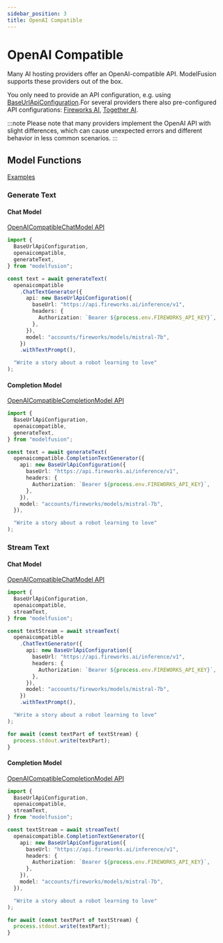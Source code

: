 ```yaml
---
sidebar_position: 3
title: OpenAI Compatible
---
```


# OpenAI Compatible

Many AI hosting providers offer an OpenAI-compatible API. ModelFusion supports these providers out of the box.

You only need to provide an API configuration, e.g. using [BaseUrlApiConfiguration](/api/classes/BaseUrlApiConfiguration).For several providers there also pre-configured API configurations: [Fireworks AI](/api/classes/FireworksAIApiConfiguration), [Together AI](/api/classes/TogetherAIApiConfiguration).

:::note
Please note that many providers implement the OpenAI API with slight differences, which can cause
unexpected errors and different behavior in less common scenarios.
:::

## Model Functions

[Examples](https://github.com/lgrammel/modelfusion/tree/main/examples/basic/src/model-provider/openaicompatible)

### Generate Text

#### Chat Model

[OpenAICompatibleChatModel API](/api/classes/OpenAICompatibleChatModel)

```ts
import {
  BaseUrlApiConfiguration,
  openaicompatible,
  generateText,
} from "modelfusion";

const text = await generateText(
  openaicompatible
    .ChatTextGenerator({
      api: new BaseUrlApiConfiguration({
        baseUrl: "https://api.fireworks.ai/inference/v1",
        headers: {
          Authorization: `Bearer ${process.env.FIREWORKS_API_KEY}`,
        },
      }),
      model: "accounts/fireworks/models/mistral-7b",
    })
    .withTextPrompt(),

  "Write a story about a robot learning to love"
);
```

#### Completion Model

[OpenAICompatibleCompletionModel API](/api/classes/OpenAICompatibleCompletionModel)

```ts
import {
  BaseUrlApiConfiguration,
  openaicompatible,
  generateText,
} from "modelfusion";

const text = await generateText(
  openaicompatible.CompletionTextGenerator({
    api: new BaseUrlApiConfiguration({
      baseUrl: "https://api.fireworks.ai/inference/v1",
      headers: {
        Authorization: `Bearer ${process.env.FIREWORKS_API_KEY}`,
      },
    }),
    model: "accounts/fireworks/models/mistral-7b",
  }),

  "Write a story about a robot learning to love"
);
```

### Stream Text

#### Chat Model

[OpenAICompatibleChatModel API](/api/classes/OpenAICompatibleChatModel)

```ts
import {
  BaseUrlApiConfiguration,
  openaicompatible,
  streamText,
} from "modelfusion";

const textStream = await streamText(
  openaicompatible
    .ChatTextGenerator({
      api: new BaseUrlApiConfiguration({
        baseUrl: "https://api.fireworks.ai/inference/v1",
        headers: {
          Authorization: `Bearer ${process.env.FIREWORKS_API_KEY}`,
        },
      }),
      model: "accounts/fireworks/models/mistral-7b",
    })
    .withTextPrompt(),

  "Write a story about a robot learning to love"
);

for await (const textPart of textStream) {
  process.stdout.write(textPart);
}
```

#### Completion Model

[OpenAICompatibleCompletionModel API](/api/classes/OpenAICompatibleCompletionModel)

```ts
import {
  BaseUrlApiConfiguration,
  openaicompatible,
  streamText,
} from "modelfusion";

const textStream = await streamText(
  openaicompatible.CompletionTextGenerator({
    api: new BaseUrlApiConfiguration({
      baseUrl: "https://api.fireworks.ai/inference/v1",
      headers: {
        Authorization: `Bearer ${process.env.FIREWORKS_API_KEY}`,
      },
    }),
    model: "accounts/fireworks/models/mistral-7b",
  }),

  "Write a story about a robot learning to love"
);

for await (const textPart of textStream) {
  process.stdout.write(textPart);
}
```
